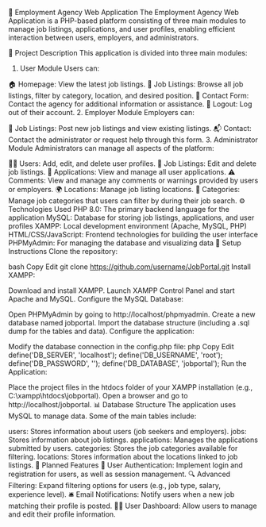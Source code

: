 💼 Employment Agency Web Application
The Employment Agency Web Application is a PHP-based platform consisting of three main modules to manage job listings, applications, and user profiles, enabling efficient interaction between users, employers, and administrators.

🎯 Project Description
This application is divided into three main modules:

1. User Module
Users can:

🏠 Homepage: View the latest job listings.
💼 Job Listings: Browse all job listings, filter by category, location, and desired position.
📧 Contact Form: Contact the agency for additional information or assistance.
🚪 Logout: Log out of their account.
2. Employer Module
Employers can:

📝 Job Listings: Post new job listings and view existing listings.
📬 Contact: Contact the administrator or request help through this form.
3. Administrator Module
Administrators can manage all aspects of the platform:

🧑‍💼 Users: Add, edit, and delete user profiles.
📢 Job Listings: Edit and delete job listings.
📑 Applications: View and manage all user applications.
⚠️ Comments: View and manage any comments or warnings provided by users or employers.
🌍 Locations: Manage job listing locations.
🔖 Categories: Manage job categories that users can filter by during their job search.
⚙️ Technologies Used
PHP 8.0: The primary backend language for the application
MySQL: Database for storing job listings, applications, and user profiles
XAMPP: Local development environment (Apache, MySQL, PHP)
HTML/CSS/JavaScript: Frontend technologies for building the user interface
PHPMyAdmin: For managing the database and visualizing data
🚀 Setup Instructions
Clone the repository:

bash
Copy
Edit
git clone https://github.com/username/JobPortal.git
Install XAMPP:

Download and install XAMPP.
Launch XAMPP Control Panel and start Apache and MySQL.
Configure the MySQL Database:

Open PHPMyAdmin by going to http://localhost/phpmyadmin.
Create a new database named jobportal.
Import the database structure (including a .sql dump for the tables and data).
Configure the application:

Modify the database connection in the config.php file:
php
Copy
Edit
define('DB_SERVER', 'localhost');
define('DB_USERNAME', 'root');
define('DB_PASSWORD', '');
define('DB_DATABASE', 'jobportal');
Run the Application:

Place the project files in the htdocs folder of your XAMPP installation (e.g., C:\xampp\htdocs\jobportal).
Open a browser and go to http://localhost/jobportal.
📊 Database Structure
The application uses MySQL to manage data. Some of the main tables include:

users: Stores information about users (job seekers and employers).
jobs: Stores information about job listings.
applications: Manages the applications submitted by users.
categories: Stores the job categories available for filtering.
locations: Stores information about the locations linked to job listings.
🔮 Planned Features
🔐 User Authentication: Implement login and registration for users, as well as session management.
🔍 Advanced Filtering: Expand filtering options for users (e.g., job type, salary, experience level).
🛎️ Email Notifications: Notify users when a new job matching their profile is posted.
🧑‍💻 User Dashboard: Allow users to manage and edit their profile information.
